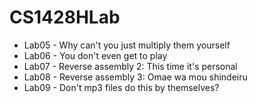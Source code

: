 # CS1428HLab

* Lab05 - Why can't you just multiply them yourself
* Lab06 - You don't even get to play
* Lab07 - Reverse assembly 2: This time it's personal
* Lab08 - Reverse assembly 3: Omae wa mou shindeiru
* Lab09 - Don't mp3 files do this by themselves?
